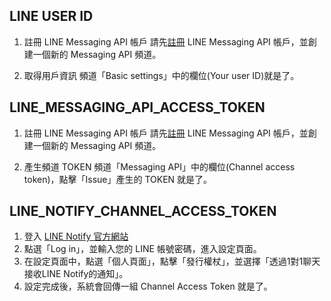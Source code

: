 ## LINE USER ID
1. 註冊 LINE Messaging API 帳戶
請先[註冊](https://developers.line.biz/zh-hant/) LINE Messaging API 帳戶，並創建一個新的 Messaging API 頻道。

2. 取得用戶資訊
頻道「Basic settings」中的欄位(Your user ID)就是了。

## LINE_MESSAGING_API_ACCESS_TOKEN
1. 註冊 LINE Messaging API 帳戶
請先[註冊](https://developers.line.biz/zh-hant/) LINE Messaging API 帳戶，並創建一個新的 Messaging API 頻道。

2. 產生頻道 TOKEN
頻道「Messaging API」中的欄位(Channel access token)，點擊「Issue」產生的 TOKEN 就是了。

## LINE_NOTIFY_CHANNEL_ACCESS_TOKEN
1. 登入 [LINE Notify 官方網站](https://notify-bot.line.me/tw/)
2. 點選「Log in」，並輸入您的 LINE 帳號密碼，進入設定頁面。
3. 在設定頁面中，點選「個人頁面」，點擊「發行權杖」，並選擇「透過1對1聊天接收LINE Notify的通知」。
4. 設定完成後，系統會回傳一組 Channel Access Token 就是了。

